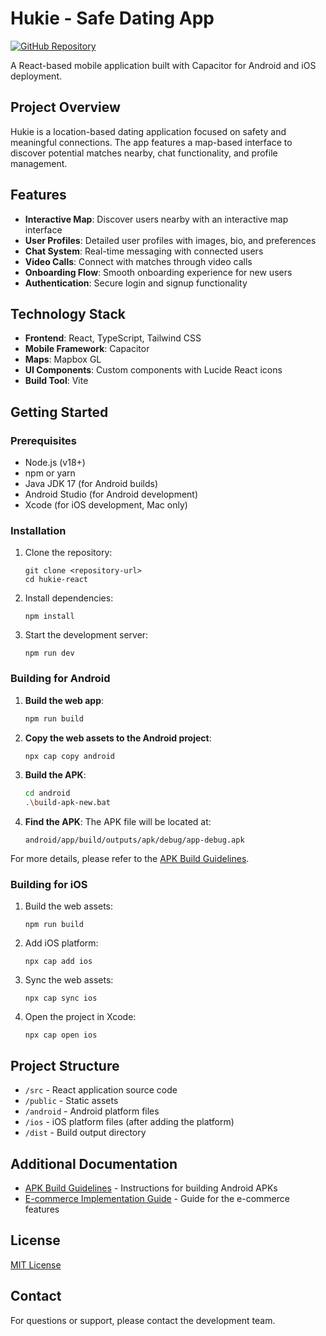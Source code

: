 # Hukie - Safe Dating App

[![GitHub Repository](https://img.shields.io/badge/GitHub-Repository-blue)](https://github.com/Ricoamal/Hukie_React)

A React-based mobile application built with Capacitor for Android and iOS deployment.

## Project Overview

Hukie is a location-based dating application focused on safety and meaningful connections. The app features a map-based interface to discover potential matches nearby, chat functionality, and profile management.

## Features

- **Interactive Map**: Discover users nearby with an interactive map interface
- **User Profiles**: Detailed user profiles with images, bio, and preferences
- **Chat System**: Real-time messaging with connected users
- **Video Calls**: Connect with matches through video calls
- **Onboarding Flow**: Smooth onboarding experience for new users
- **Authentication**: Secure login and signup functionality

## Technology Stack

- **Frontend**: React, TypeScript, Tailwind CSS
- **Mobile Framework**: Capacitor
- **Maps**: Mapbox GL
- **UI Components**: Custom components with Lucide React icons
- **Build Tool**: Vite

## Getting Started

### Prerequisites

- Node.js (v18+)
- npm or yarn
- Java JDK 17 (for Android builds)
- Android Studio (for Android development)
- Xcode (for iOS development, Mac only)

### Installation

1. Clone the repository:
   ```
   git clone <repository-url>
   cd hukie-react
   ```

2. Install dependencies:
   ```
   npm install
   ```

3. Start the development server:
   ```
   npm run dev
   ```

### Building for Android

1. **Build the web app**:
   ```bash
   npm run build
   ```

2. **Copy the web assets to the Android project**:
   ```bash
   npx cap copy android
   ```

3. **Build the APK**:
   ```bash
   cd android
   .\build-apk-new.bat
   ```

4. **Find the APK**:
   The APK file will be located at:
   ```
   android/app/build/outputs/apk/debug/app-debug.apk
   ```

For more details, please refer to the [APK Build Guidelines](APK_BUILD_GUIDELINES.md).

### Building for iOS

1. Build the web assets:
   ```
   npm run build
   ```

2. Add iOS platform:
   ```
   npx cap add ios
   ```

3. Sync the web assets:
   ```
   npx cap sync ios
   ```

4. Open the project in Xcode:
   ```
   npx cap open ios
   ```

## Project Structure

- `/src` - React application source code
- `/public` - Static assets
- `/android` - Android platform files
- `/ios` - iOS platform files (after adding the platform)
- `/dist` - Build output directory

## Additional Documentation

- [APK Build Guidelines](APK_BUILD_GUIDELINES.md) - Instructions for building Android APKs
- [E-commerce Implementation Guide](READMESHOP.md) - Guide for the e-commerce features

## License

[MIT License](LICENSE)

## Contact

For questions or support, please contact the development team.
